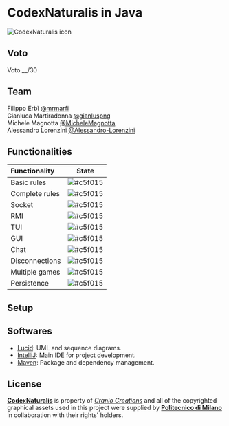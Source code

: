 # CodexNaturalis in Java

![CodexNaturalis icon](https://github.com/Alessandro-Lorenzini/ing-sw-2024-Erbi-Martiradonna-Magnotta-Lorenzini/blob/main/CodexNaturalis/src/main/resources/assets/images/rulebook/01.png)

## Voto
Voto __/30

## Team
Filippo Erbì [@mrmarfi](https://github.com/mrmarfi)<br>
Gianluca Martiradonna [@gianluspng](https://github.com/gianluspng)<br>
Michele Magnotta [@MicheleMagnotta](https://github.com/MicheleMagnotta)<br>
Alessandro Lorenzini [@Alessandro-Lorenzini](https://github.com/Alessandro-Lorenzini)<br>

## Functionalities

| Functionality | State |
|:-----------------------|:------------------------------------:|
| Basic rules | ![#c5f015](https://placehold.it/15/44bb44/44bb44) |
| Complete rules | ![#c5f015](https://placehold.it/15/44bb44/44bb44) |
| Socket | ![#c5f015](https://placehold.it/15/44bb44/44bb44) |
| RMI | ![#c5f015](https://placehold.it/15/44bb44/44bb44) |
| TUI | ![#c5f015](https://placehold.it/15/44bb44/44bb44)|
| GUI | ![#c5f015](https://placehold.it/15/44bb44/44bb44) |
| Chat | ![#c5f015](https://placehold.it/15/44bb44/44bb44) |
| Disconnections | ![#c5f015](https://placehold.it/15/44bb44/44bb44) |
| Multiple games | ![#c5f015](https://placehold.it/15/f03c15/f03c15) |
| Persistence | ![#c5f015](https://placehold.it/15/f03c15/f03c15) |

## Setup

## Softwares

* [Lucid](https://lucid.app/): UML and sequence diagrams.
* [IntelliJ](https://www.jetbrains.com/idea/): Main IDE for project development.
* [Maven](https://maven.apache.org/): Package and dependency management.

## License

[**CodexNaturalis**](https://www.craniocreations.it/prodotto/codex-naturalis) is property of [_Cranio Creations_] and all of the copyrighted graphical assets used in this project were supplied by [**Politecnico di Milano**] in collaboration with their rights' holders.

[_Cranio Creations_]: https://www.craniocreations.it/
[**Politecnico di Milano**]: https://www.polimi.it/
